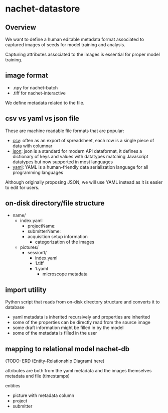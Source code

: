 # nachet-datastore

## Overview

We want to define a human editable metadata format associated to captured images
of seeds for model training and analysis.

Capturing attributes associated to the images is essential for proper model
training.

## image format

* .npy for nachet-batch
* .tiff for nachet-interactive

We define metadata related to the file.

## csv vs yaml vs json file

These are machine readable file formats that are popular:

* [csv](https://en.wikipedia.org/wiki/Comma-separated_values): often as an
  export of spreadsheet, each row is a single piece of data with columnar
* [json](https://www.json.org/): json is a standard for modern API dataformat,
  it defines a dictionary of keys and values with datatypes matching Javascript
  datatypes but now supported in most languages
* [yaml](https://yaml.org/): YAML is a human-friendly data serialization
  language for all programming languages

Although originally proposing JSON, we will use YAML instead as it is easier to
edit for users.

## on-disk directory/file structure

* name/
  * index.yaml
    * projectName:
    * submitterName:
    * acquisition setup information
      * categorization of the images
  * pictures/
    * session1/
      * index.yaml  
      * 1.tiff
      * 1.yaml
         * microscope metadata

## import utility

Python script that reads from on-disk directory structure and converts it to
database

* yaml metadata is inherited recursively and properties are inherited
* some of the properties can be directly read from the source image
* some draft information might be filled in by the model
* some of the metadata is filled in the user

## mapping to relational model nachet-db

(TODO: ERD (Entity-Relationship Diagram) here)

attributes are both from the yaml metadata and the images themselves metadata
and file (timestamps)

entities

* picture with metadata column
* project
* submitter
